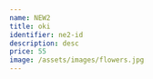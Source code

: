 ```yaml
---
name: NEW2
title: oki
identifier: ne2-id
description: desc
price: 55
image: /assets/images/flowers.jpg
---
```


